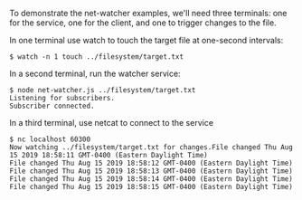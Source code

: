 To demonstrate the net-watcher examples, we'll need three terminals: one for the service, one for the client, 
and one to trigger changes to the file.

In one terminal use watch to touch the target file at one-second intervals:
```
$ watch -n 1 touch ../filesystem/target.txt
```

In a second terminal, run the watcher service:
```
$ node net-watcher.js ../filesystem/target.txt
Listening for subscribers.
Subscriber connected.

```

In a third terminal, use netcat to connect to the service
```
$ nc localhost 60300
Now watching ../filesystem/target.txt for changes.File changed Thu Aug 15 2019 18:58:11 GMT-0400 (Eastern Daylight Time)
File changed Thu Aug 15 2019 18:58:12 GMT-0400 (Eastern Daylight Time)
File changed Thu Aug 15 2019 18:58:13 GMT-0400 (Eastern Daylight Time)
File changed Thu Aug 15 2019 18:58:14 GMT-0400 (Eastern Daylight Time)
File changed Thu Aug 15 2019 18:58:15 GMT-0400 (Eastern Daylight Time)
```
